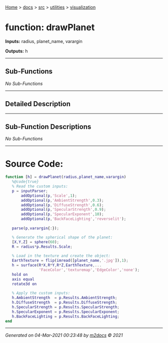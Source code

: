 [Home](../../../index.md) > [docs](../../../docs_index.md) > [src](../../src_index.md) > [utilities](../utilities_index.md) > [visualization](visualization_index.md)  


# function: drawPlanet



**Inputs:** radius, planet_name, varargin

**Outputs:** h

 ***

## Sub-Functions

*No Sub-Functions*

 ***

## Detailed Description



 ***

## Sub-Function Descriptions

*No Sub-Functions*

 
 *** 

# Source Code:

 ```matlab 
 function [h] = drawPlanet(radius,planet_name,varargin)
    %@code{true}
    % Read the custom inputs:
    p = inputParser;
        addOptional(p,'Scale',1);
        addOptional(p,'AmbientStrength',0.3);
        addOptional(p,'DiffuseStrength',0.6);
        addOptional(p,'SpecularStrength',0.9);
        addOptional(p,'SpecularExponent',10);
        addOptional(p,'BackFaceLighting','reverselit');
        
    parse(p,varargin{:});

    % Generate the spherical shape of the planet:
    [X,Y,Z] = sphere(60);
    R = radius*p.Results.Scale;
    
    % Load in the texture and create the object:
    EarthTexture = flip(imread([planet_name,'.jpg']),1);
    h = surface(R*X,R*Y,R*Z,EarthTexture,...
                'FaceColor','texturemap','EdgeColor','none');
    hold on
    axis equal
    rotate3d on
    
    % Apply the custom inputs:
    h.AmbientStrength  = p.Results.AmbientStrength;
    h.DiffuseStrength  = p.Results.DiffuseStrength;
    h.SpecularStrength = p.Results.SpecularStrength;
    h.SpecularExponent = p.Results.SpecularExponent;
    h.BackFaceLighting = p.Results.BackFaceLighting;
end 
``` 
 
***

*Generated on 04-Mar-2021 00:23:48 by [m2docs](https://github.com/crgnam-research/m2docs) © 2021*
